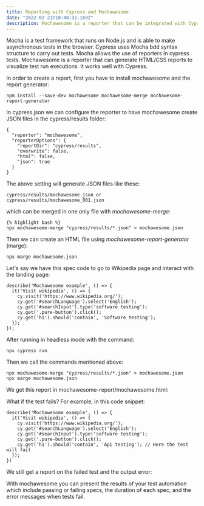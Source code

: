 ```yaml
---
title: Reporting with Cypress and Mochawesome
date: "2022-02-21T10:40:32.169Z"
description: Mochawesome is a reporter that can be integrated with Cypress
---
```


Mocha is a test framework that runs on Node.js and is able to make asynchronous tests in the browser. Cypress uses Mocha bdd syntax structure to carry out tests. Mocha allows the use of reporters in cypress tests. Mochawesome is a reporter that can generate HTML/CSS reports to visualize test run executions. It works well with Cypress.

In order to create a report, first you have to install mochawesome and the report generator:

```
npm install --save-dev mochawesome mochawesome-merge mochawesome-report-generator  
```

In cypress.json we can configure the reporter to have mochawesome create JSON files in the cypress/results folder:

```
{
  "reporter": "mochawesome",
  "reporterOptions": {
    "reportDir": "cypress/results",
    "overwrite": false,
    "html": false,
    "json": true
  }
}  
```

The above setting will generate JSON files like these:

```
cypress/results/mochawesome.json or cypress/results/mochawesome_001.json
```

which can be merged in one only file with *mochawesome-merge*:

```
{% highlight bash %}
npx mochawesome-merge "cypress/results/*.json" > mochawesome.json
```

Then we can create an HTML file using *mochawesome-report-generator* (marge):

```
npx marge mochawesome.json
```

Let's say we have this spec code to go to Wikipedia page and interact with the landing page:

```
describe('Mochawesome example', () => {
  it('Visit wikipedia', () => {
    cy.visit('https://www.wikipedia.org/');
    cy.get('#searchLanguage').select('English');
    cy.get('#searchInput').type('software testing');
    cy.get('.pure-button').click();
    cy.get('h1').should('contain', 'Software testing');
  });
});
```

After running in headless mode with the command:

```
npx cypress run
```

Then we call the commands mentioned above:

```
npx mochawesome-merge "cypress/results/*.json" > mochawesome.json
npx marge mochawesome.json
```

We get this report in mochawesome-report/mochawesome.html:


What if the test fails? For example, in this code snippet:

```
describe('Mochawesome example', () => {
  it('Visit wikipedia', () => {
    cy.visit('https://www.wikipedia.org/');
    cy.get('#searchLanguage').select('English');
    cy.get('#searchInput').type('software testing');
    cy.get('.pure-button').click();
    cy.get('h1').should('contain', 'Api testing'); // Here the test will fail
  });
})
```

We still get a report on the failed test and the output error:


With mochawesome you can present the results of your test automation which include passing or failing specs, the duration of each spec, and the error messages when tests fail. 